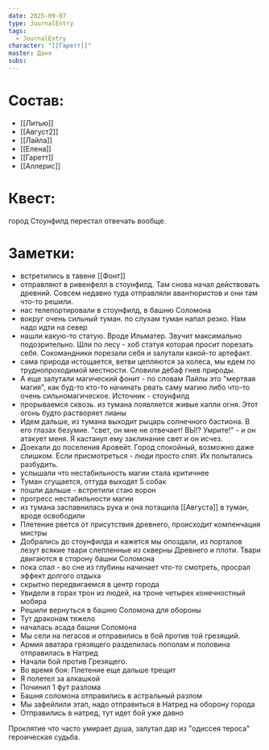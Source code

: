 ```yaml
---
date: 2025-09-07
type: JournalEntry
tags:
  - JournalEntry
character: "[[Гаретт]]"
master: Даня
subs:
---
```

# Состав:
- [[Литью]]
- [[Август2]]
- [[Лайла]]
- [[Елена]]
- [[Гаретт]]
- [[Аллерис]]

# Квест:
город Стоунфилд перестал отвечать вообще.
# Заметки:
- встретились в тавене [[Фонт]]
- отправляют в ривенфелл в стоунфилд. Там снова начал действовать древний. Совсем недавно туда отправляли авантюристов и они там что-то решили.
- нас телепортировали в стоунфилд, в башню Соломона
- вокруг очень сильный туман. по слухам туман напал резко. Нам надо идти на север
- нашли какую-то статую. Вроде Ильматер. Звучит максимально подозрительно. Шли по лесу - хоб статуя которая просит порезать себя. Сокомандники порезали себя и залутали какой-то артефакт.
- сама природа истощается, ветви цепляются за колеса, мы едем по труднопроходимой местности. Словили дебаф гнев природы.
- А еще залутали магический фонит - по словам Лайлы это "мертвая магия", как буд-то кто-то начинать рвать саму магию либо что-то очень сильномагическое. Источник - стоунфилд
- прорываемся сквозь. из тумана появляется живые капли огня. Этот огонь будто растворяет лианы
- Идем дальше, из тумана выходит рыцарь солнечного бастиона. В его глазах безумие. "свет, он мне не отвечает! ВЫ!? Умрите!" - и он атакует меня. Я кастанул ему заклинание свет и он исчез.
- Доехали до поселения Аровейт. Город спокойный, возможно даже слишком. Если присмотреться - люди просто спят. Их попытались разбудить.
- услышали что нестабильность магии стала критичнее
- Туман сгущается, оттуда выходят 5 собак
- пошли дальше - встретили стаю ворон
- прогресс нестабильности магии
- из тумана заспавнилась рука и она потащила [[Августа]] в туман, вроде освободили
- Плетение рвется от присутствия древнего, происходит компенчация мистры
- Добрались до стоунфилда и кажется мы опоздали, из порталов лезут всякие твари слепленные из скверны Древнего и плоти. Твари двигаются в сторону башни Соломона
- пока спал - во сне из глубины начинает что-то смотреть, просрал эффект долгого отдыха
- скрытно передвигаемся в центр города
- Увидели в горах трон из людей, на троне четырех конечностный мобяра
- Решили вернуться в башню Соломона для обороны
- Тут драконам тяжело
- началась асада  башни Соломона
- Мы сели на пегасов и отправились в бой против той грезящий.
- Армия аватара грязящего разделилась пополам и половина отправилась в Натред
- Начали бой против Грезящего.
- Во время боя: Плетение еще дальше трещит
- Я полетел за алкашкой
- Починил 1 фут разлома
- Башня соломона отправились в астральный разлом
- Мы зафейлили этап, надо отправиться в Натред на оборону города
- Отправились в натред, тут идет бой уже давно

Проклятие что часто умирает душа, залутал дар из "одиссея тероса" героическая судьба. 
